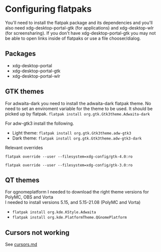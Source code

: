 # Configuring flatpaks

You'll need to install the flatpak package and its dependencies and you'll also need xdg-desktop-portal-gtk (for applications) and xdg-desktop-wlr (for screensharing). If you don't have xdg-desktop-portal-gtk you may not be able to open links inside of flatpaks or use a file chooser/dialog.

## Packages

- xdg-desktop-portal
- xdg-desktop-portal-gtk
- xdg-desktop-portal-wlr

## GTK themes

For adwaita-dark you need to install the adwaita-dark flatpak theme. No need to set an enviroment variable for the theme to be used. It should be picked up by flatpak.
`flatpak install org.gtk.Gtk3theme.Adwaita-dark`

For adw-gtk3 install the following.

- Light theme: `flatpak install org.gtk.Gtk3theme.adw-gtk3`
- Dark theme: `flatpak install org.gtk.Gtk3theme.adw-gtk3-dark`

Relevant overrides

`flatpak override --user --filesystem=xdg-config/gtk-4.0:ro`

`flatpak override --user --filesystem=xdg-config/gtk-3.0:ro`

## QT themes

For qgnomeplatform I needed to download the right theme versions for PolyMC, OBS and Vorta  
I needed to install versions 5.15, and 5.15-21.08 (PolyMC and Vorta)

- `flatpak install org.kde.KStyle.Adwaita`
- `flatpak install org.kde.PlatformTheme.QGnomePlatform`

## Cursors not working

See [cursors.md](cursors.md)
